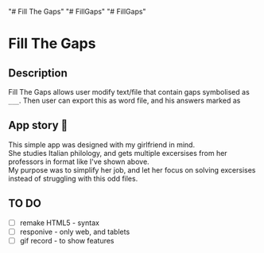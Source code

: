 "# Fill The Gaps" 
"# FillGaps" 
"# FillGaps" 
# Fill The Gaps

## Description
Fill The Gaps allows user modify text/file that contain gaps symbolised as `___`. Then user can export this as word file, and his answers marked as 

## App story 🍝
This simple app was designed with my girlfriend in mind. <br>She studies Italian philology, and gets multiple excersises from her professors in format like I've shown above. <br> My purpose was to simplify her job, and let her focus on solving excersises instead of struggling with this odd files.


## TO DO 
* [ ] remake HTML5 - syntax
* [ ] responive - only web, and tablets
* [ ] gif record - to show features 
